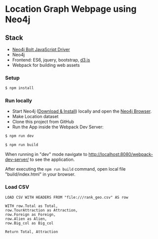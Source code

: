 # Location Graph Webpage using Neo4j 

## Stack
* [Neo4j Bolt JavaScript Driver](https://github.com/neo4j/neo4j-javascript-driver)
* Neo4j
* Frontend: ES6, jquery, bootstrap, [d3.js](http://d3js.org/)
* Webpack for building web assets

### Setup
```bash
$ npm install
```

### Run locally

* Start Neo4j ([Download & Install](http://neo4j.com/download)) locally and open the [Neo4j Browser](http://localhost:7474). 
* Make Location dataset
* Clone this project from GitHub
* Run the App inside the Webpack Dev Server:

```bash
$ npm run dev

$ npm run build
```

When running in "dev" mode navigate to [http://localhost:8080/webpack-dev-server/](http://localhost:8080/webpack-dev-server/) to see the application.

After executing the `npm run build` command,  open local file "build/index.html" in your browser.

### Load CSV

```cypher
LOAD CSV WITH HEADERS FROM "file:///rank_geo.csv" AS row

WITH row.Total as Total, 
row.TourAttraction as Attraction,
row.Foreign as Foreign,
row.Alien as Alien,
row.Big_col as Big_col

Return Total, Attraction
```
